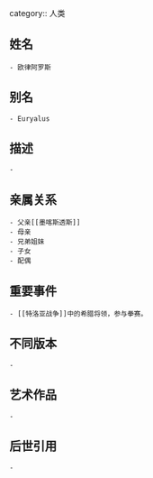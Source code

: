 category:: 人类
## 姓名
	- 欧律阿罗斯
## 别名
	- Euryalus
## 描述
	-
## 亲属关系
	- 父亲[[墨喀斯透斯]]
	- 母亲
	- 兄弟姐妹
	- 子女
	- 配偶
## 重要事件
	- [[特洛亚战争]]中的希腊将领，参与拳赛。
## 不同版本
	-
## 艺术作品
	-
## 后世引用
	-
